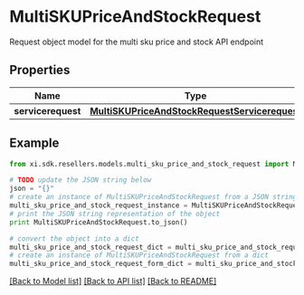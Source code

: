 # MultiSKUPriceAndStockRequest

Request object model for the multi sku price and stock API endpoint

## Properties

Name | Type | Description | Notes
------------ | ------------- | ------------- | -------------
**servicerequest** | [**MultiSKUPriceAndStockRequestServicerequest**](MultiSKUPriceAndStockRequestServicerequest.md) |  | [optional] 

## Example

```python
from xi.sdk.resellers.models.multi_sku_price_and_stock_request import MultiSKUPriceAndStockRequest

# TODO update the JSON string below
json = "{}"
# create an instance of MultiSKUPriceAndStockRequest from a JSON string
multi_sku_price_and_stock_request_instance = MultiSKUPriceAndStockRequest.from_json(json)
# print the JSON string representation of the object
print MultiSKUPriceAndStockRequest.to_json()

# convert the object into a dict
multi_sku_price_and_stock_request_dict = multi_sku_price_and_stock_request_instance.to_dict()
# create an instance of MultiSKUPriceAndStockRequest from a dict
multi_sku_price_and_stock_request_form_dict = multi_sku_price_and_stock_request.from_dict(multi_sku_price_and_stock_request_dict)
```
[[Back to Model list]](../README.md#documentation-for-models) [[Back to API list]](../README.md#documentation-for-api-endpoints) [[Back to README]](../README.md)


